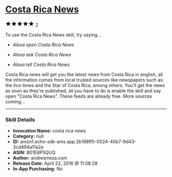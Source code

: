 # [Costa Rica News](http://alexa.amazon.com/#skills/amzn1.echo-sdk-ams.app.2b198ff5-0024-40b7-9d43-3cd494a11a2e)
![5 stars](../../images/ic_star_black_18dp_1x.png)![5 stars](../../images/ic_star_black_18dp_1x.png)![5 stars](../../images/ic_star_black_18dp_1x.png)![5 stars](../../images/ic_star_black_18dp_1x.png)![5 stars](../../images/ic_star_black_18dp_1x.png) 2

To use the Costa Rica News skill, try saying...

* *Alexa open Costa Rica News*

* *Alexa ask Costa Rica News*

* *Alexa tell Costa Rica News*

Costa Rica news will get you the latest news from Costa Rica in english, all the information comes from local trusted sources like newspapers such as: the tico times and the Star of Costa Rica, among others. You'll get the news as soon as they're published, all you have to do is enable the skill and say open "Costa Rica News". These feeds are already free. More sources coming...

***

### Skill Details

* **Invocation Name:** costa rica news
* **Category:** null
* **ID:** amzn1.echo-sdk-ams.app.2b198ff5-0024-40b7-9d43-3cd494a11a2e
* **ASIN:** B01E8P5QUQ
* **Author:** andresmeza.com
* **Release Date:** April 22, 2016 @ 11:08:28
* **In-App Purchasing:** No
